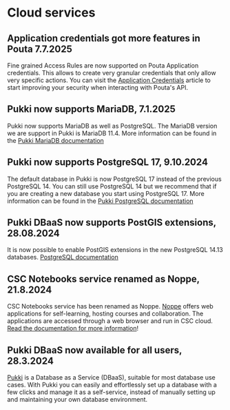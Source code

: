 # Cloud services

## Application credentials got more features in Pouta 7.7.2025

Fine grained Access Rules are now supported on Pouta Application credentials. This allows to create very granular credentials that only allow very specific actions. You can visit the [Application Credentials](../../cloud/pouta/application-credentials.md) article to start improving your security when interacting with Pouta's API.

## Pukki now supports MariaDB, 7.1.2025
Pukki now supports MariaDB as well as PostgreSQL. The MariaDB version we are support in Pukki is
MariaDB 11.4. More information can be found in the
[Pukki MariaDB documentation](../../cloud/dbaas/mariadb.md)


## Pukki now supports PostgreSQL 17, 9.10.2024
The default database in Pukki is now PostgreSQL 17 instead of the previous PostgreSQL 14. You can
still use PostgreSQL 14 but we recommend that if you are creating a new database you start using
PostgreSQL 17. More information can be found in the
[Pukki PostgreSQL documentation](../../cloud/dbaas/postgresql.md)


## Pukki DBaaS now supports PostGIS extensions, 28.08.2024
It is now possible to enable PostGIS extensions in the new PostgreSQL 14.13 databases.
[PostgreSQL documentation](../../cloud/dbaas/postgresql.md)

## CSC Notebooks service renamed as Noppe, 21.8.2024

CSC Notebooks service has been renamed as Noppe.
[Noppe](https://noppe.csc.fi) offers web applications for self-learning,
hosting courses and collaboration. The applications are accessed through a web
browser and run in CSC cloud.
[Read the documentation for more information](../../cloud/noppe/index.md)!

## Pukki DBaaS now available for all users, 28.3.2024

[Pukki](../../cloud/dbaas/index.md) is a Database as a Service (DBaaS),
suitable for most database use cases. With Pukki you can easily and
effortlessly set up a database with a few clicks and manage it as a
self-service, instead of manually setting up and maintaining your own database
environment.
